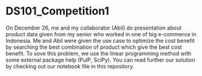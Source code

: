 # DS101_Competition1

On December 26, me and my collaborator (Abil) do presentation about product data given from my senior who worked in one of big e-commerce in Indonesia. Me and Abil were given 
the use case to optimize the cost benefit by searching the best combination of product which give the best cost benefit. To sove this problem, we use the linear programming
method with some external package help (PulP, SciPy). You can read further our solution by checking out our notebook file in this repository.
